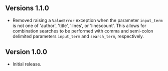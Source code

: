 
Versions 1.1.0
--------------

- Removed raising a `ValueError` exception when the parameter `input_term` is not 
  one of 'author', 'title', 'lines', or 'linescount'. This allows for combination 
  searches to be performed with comma and semi-colon delimited parameters 
  `input_term` and `search_term`, respectively.

Version 1.0.0
-------------

- Initial release.